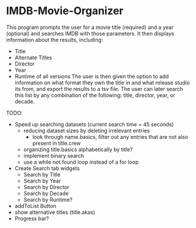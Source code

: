# IMDB-Movie-Organizer
This program prompts the user for a movie title (required) and a year (optional) and searches IMDB with those parameters. 
It then displays information about the results, including: 
* Title
* Alternate Titles
* Director
* Year
* Runtime of all versions
The user is then given the option to add information on what format they own the title in and what release studio its from, and export the results to a tsv file.
The user can later search this list by any combination of the following: title, director, year, or decade.

TODO:
* Speed up searching datasets (current search time = 45 seconds)
  * reducing dataset sizes by deleting irrelevant entries
    * look through name.basics, filter out any entries that are not also present in title.crew
  * organizing title.basics alphabetically by title?
  * implement binary search 
  * use a while not found loop instead of a for loop
* Create Search tab widgets
  * Search by Title
  * Search by Year
  * Search by Director
  * Search by Decade
  * Search by Runtime?
* addToList Button
* show alternative titles (title.akas)
* Progress bar?
